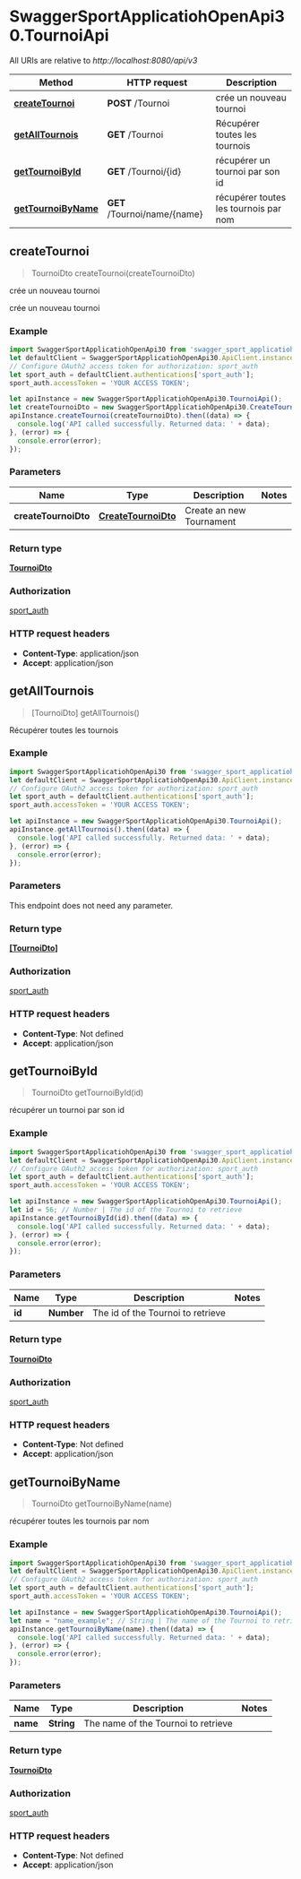 # SwaggerSportApplicatiohOpenApi30.TournoiApi

All URIs are relative to *http://localhost:8080/api/v3*

Method | HTTP request | Description
------------- | ------------- | -------------
[**createTournoi**](TournoiApi.md#createTournoi) | **POST** /Tournoi | crée un nouveau tournoi
[**getAllTournois**](TournoiApi.md#getAllTournois) | **GET** /Tournoi | Récupérer toutes les tournois
[**getTournoiById**](TournoiApi.md#getTournoiById) | **GET** /Tournoi/{id} | récupérer un tournoi par son id
[**getTournoiByName**](TournoiApi.md#getTournoiByName) | **GET** /Tournoi/name/{name} | récupérer toutes les tournois par nom



## createTournoi

> TournoiDto createTournoi(createTournoiDto)

crée un nouveau tournoi

crée un nouveau tournoi

### Example

```javascript
import SwaggerSportApplicatiohOpenApi30 from 'swagger_sport_applicatioh_open_api_3_0';
let defaultClient = SwaggerSportApplicatiohOpenApi30.ApiClient.instance;
// Configure OAuth2 access token for authorization: sport_auth
let sport_auth = defaultClient.authentications['sport_auth'];
sport_auth.accessToken = 'YOUR ACCESS TOKEN';

let apiInstance = new SwaggerSportApplicatiohOpenApi30.TournoiApi();
let createTournoiDto = new SwaggerSportApplicatiohOpenApi30.CreateTournoiDto(); // CreateTournoiDto | Create an new Tournament
apiInstance.createTournoi(createTournoiDto).then((data) => {
  console.log('API called successfully. Returned data: ' + data);
}, (error) => {
  console.error(error);
});

```

### Parameters


Name | Type | Description  | Notes
------------- | ------------- | ------------- | -------------
 **createTournoiDto** | [**CreateTournoiDto**](CreateTournoiDto.md)| Create an new Tournament | 

### Return type

[**TournoiDto**](TournoiDto.md)

### Authorization

[sport_auth](../README.md#sport_auth)

### HTTP request headers

- **Content-Type**: application/json
- **Accept**: application/json


## getAllTournois

> [TournoiDto] getAllTournois()

Récupérer toutes les tournois

### Example

```javascript
import SwaggerSportApplicatiohOpenApi30 from 'swagger_sport_applicatioh_open_api_3_0';
let defaultClient = SwaggerSportApplicatiohOpenApi30.ApiClient.instance;
// Configure OAuth2 access token for authorization: sport_auth
let sport_auth = defaultClient.authentications['sport_auth'];
sport_auth.accessToken = 'YOUR ACCESS TOKEN';

let apiInstance = new SwaggerSportApplicatiohOpenApi30.TournoiApi();
apiInstance.getAllTournois().then((data) => {
  console.log('API called successfully. Returned data: ' + data);
}, (error) => {
  console.error(error);
});

```

### Parameters

This endpoint does not need any parameter.

### Return type

[**[TournoiDto]**](TournoiDto.md)

### Authorization

[sport_auth](../README.md#sport_auth)

### HTTP request headers

- **Content-Type**: Not defined
- **Accept**: application/json


## getTournoiById

> TournoiDto getTournoiById(id)

récupérer un tournoi par son id

### Example

```javascript
import SwaggerSportApplicatiohOpenApi30 from 'swagger_sport_applicatioh_open_api_3_0';
let defaultClient = SwaggerSportApplicatiohOpenApi30.ApiClient.instance;
// Configure OAuth2 access token for authorization: sport_auth
let sport_auth = defaultClient.authentications['sport_auth'];
sport_auth.accessToken = 'YOUR ACCESS TOKEN';

let apiInstance = new SwaggerSportApplicatiohOpenApi30.TournoiApi();
let id = 56; // Number | The id of the Tournoi to retrieve
apiInstance.getTournoiById(id).then((data) => {
  console.log('API called successfully. Returned data: ' + data);
}, (error) => {
  console.error(error);
});

```

### Parameters


Name | Type | Description  | Notes
------------- | ------------- | ------------- | -------------
 **id** | **Number**| The id of the Tournoi to retrieve | 

### Return type

[**TournoiDto**](TournoiDto.md)

### Authorization

[sport_auth](../README.md#sport_auth)

### HTTP request headers

- **Content-Type**: Not defined
- **Accept**: application/json


## getTournoiByName

> TournoiDto getTournoiByName(name)

récupérer toutes les tournois par nom

### Example

```javascript
import SwaggerSportApplicatiohOpenApi30 from 'swagger_sport_applicatioh_open_api_3_0';
let defaultClient = SwaggerSportApplicatiohOpenApi30.ApiClient.instance;
// Configure OAuth2 access token for authorization: sport_auth
let sport_auth = defaultClient.authentications['sport_auth'];
sport_auth.accessToken = 'YOUR ACCESS TOKEN';

let apiInstance = new SwaggerSportApplicatiohOpenApi30.TournoiApi();
let name = "name_example"; // String | The name of the Tournoi to retrieve
apiInstance.getTournoiByName(name).then((data) => {
  console.log('API called successfully. Returned data: ' + data);
}, (error) => {
  console.error(error);
});

```

### Parameters


Name | Type | Description  | Notes
------------- | ------------- | ------------- | -------------
 **name** | **String**| The name of the Tournoi to retrieve | 

### Return type

[**TournoiDto**](TournoiDto.md)

### Authorization

[sport_auth](../README.md#sport_auth)

### HTTP request headers

- **Content-Type**: Not defined
- **Accept**: application/json

